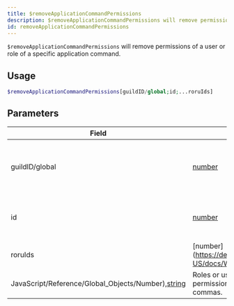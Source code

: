 ```yaml
---
title: $removeApplicationCommandPermissions
description: $removeApplicationCommandPermissions will remove permissions of a user or role of a specific application command.
id: removeApplicationCommandPermissions
---
```


`$removeApplicationCommandPermissions` will remove permissions of a user or role of a specific application command.

## Usage

```php
$removeApplicationCommandPermissions[guildID/global;id;...roruIds]
```

## Parameters

| Field                                                                                                                                         | Type                                                                                              | Description                                                                 | Required |
| --------------------------------------------------------------------------------------------------------------------------------------------- | ------------------------------------------------------------------------------------------------- | --------------------------------------------------------------------------- | :------: |
| guildID/global                                                                                                                                | [number](https://developer.mozilla.org/en-US/docs/Web/JavaScript/Reference/Global_Objects/Number) | Application command type. <br/> 1. **global** <br/> 2. **specific guildID** |   true   |
| id                                                                                                                                            | [number](https://developer.mozilla.org/en-US/docs/Web/JavaScript/Reference/Global_Objects/Number) | The application command ID to modify.                                       |   true   |
| roruIds                                                                                                                                       | [number](https://developer.mozilla.org/en-US/docs/Web/                                            |
| JavaScript/Reference/Global_Objects/Number),[string](https://developer.mozilla.org/en-US/docs/Web/JavaScript/Reference/Global_Objects/String) | Roles or users to modify/remove permissions of, splitted by commas.                               | true                                                                        |

